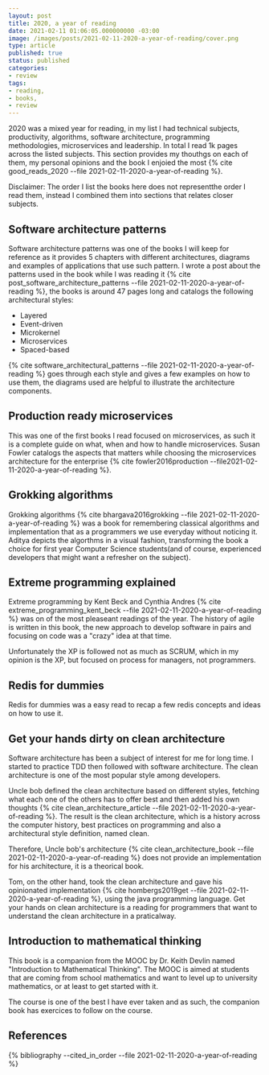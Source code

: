 ```yaml
---
layout: post
title: 2020, a year of reading
date: 2021-02-11 01:06:05.000000000 -03:00
image: /images/posts/2021-02-11-2020-a-year-of-reading/cover.png
type: article
published: true
status: published
categories:
- review
tags:
- reading,
- books,
- review
---
```


2020 was a mixed year for reading, in my list I had technical subjects,
productivity, algorithms, software architecture, programming methodologies,
microservices and leadership. In total I read 1k pages across the listed subjects.
This section provides my thouthgs on each of them, my personal opinions and
the book I enjoied the most {% cite good_reads_2020 --file 2021-02-11-2020-a-year-of-reading %}.

Disclaimer: The order I list the books here does not representthe order I
read them, instead I combined them into sections that relates closer subjects.

## Software architecture patterns

Software architecture patterns was one of the books I will keep for reference
as it provides 5 chapters with different architectures, diagrams and examples
of applications that use such pattern. I wrote a post about the patterns
used in the book while I was reading it {% cite post_software_architecture_patterns --file 2021-02-11-2020-a-year-of-reading %},
the books is around 47 pages long and catalogs the following architectural
styles:

- Layered
- Event-driven
- Microkernel
- Microservices
- Spaced-based

{% cite software_architectural_patterns --file 2021-02-11-2020-a-year-of-reading %} goes through each style and gives
a few examples on how to use them, the diagrams used are helpful to
illustrate the architecture components.

## Production ready microservices

This was one of the first books I read focused on microservices, as such it
is a complete guide on what, when and how to handle microservices. Susan Fowler
catalogs the aspects that matters while choosing the microservices architecture
for the enterprise {% cite fowler2016production --file2021-02-11-2020-a-year-of-reading %}.

## Grokking algorithms

Grokking algorithms {% cite bhargava2016grokking --file 2021-02-11-2020-a-year-of-reading %} was a book for remembering classical algorithms and
implementation that as a programmers we use everyday without noticing it.
Aditya depicts the algorthms in a visual fashion, transforming the book
a choice for first year Computer Science students(and of course, experienced developers that might want a refresher on the subject).

## Extreme programming explained

Extreme programming by Kent Beck and Cynthia Andres {% cite extreme_programming_kent_beck --file 2021-02-11-2020-a-year-of-reading %} was on of the most
pleaseant readings of the year. The history of agile is written in this
book, the new approach to develop software in pairs and focusing on code
was a "crazy" idea at that time.

Unfortunately the XP is followed not as much as SCRUM, which in my opinion is the XP, but focused on process for managers, not programmers.

## Redis for dummies

Redis for dummies was a easy read to recap a few redis concepts and
ideas on how to use it.

## Get your hands dirty on clean architecture

Software architecture has been a subject of interest for me
for long time. I started to practice TDD then followed with
software architecture. The clean architecture is one of the most
popular style among developers.

Uncle bob defined the clean architecture based on different styles,
fetching what each one of the others has to offer best and then
added his own thoughts {% cite clean_architecture_article --file 2021-02-11-2020-a-year-of-reading %}. The result is the clean architecture, which
is a history across the computer history, best practices on programming
and also a architectural style definition, named clean.

Therefore, Uncle bob's architecture {% cite clean_architecture_book --file 2021-02-11-2020-a-year-of-reading %} does not provide an implementation
for his architecture, it is a theorical book.

Tom, on the other hand, took the clean architecture and gave his
opinionated implementation {% cite hombergs2019get --file 2021-02-11-2020-a-year-of-reading %}, using the java programming language.
Get your hands on clean architecture is a reading for programmers
that want to understand the clean architecture in a praticalway.

## Introduction to mathematical thinking

This book is a companion from the MOOC by Dr. Keith Devlin named
"Introduction to Mathematical Thinking". The MOOC is aimed at
students that are coming from school mathematics and want to
level up to university mathematics, or at least to get started
with it.

The course is one of the best I have ever taken and as such, the
companion book has exercices to follow on the course.

## References

{% bibliography --cited_in_order --file 2021-02-11-2020-a-year-of-reading %}